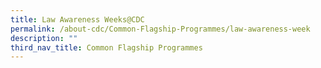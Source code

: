 ```yaml
---
title: Law Awareness Weeks@CDC
permalink: /about-cdc/Common-Flagship-Programmes/law-awareness-week
description: ""
third_nav_title: Common Flagship Programmes
---
```

